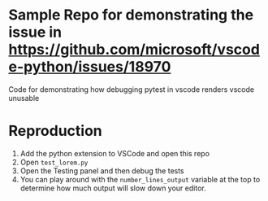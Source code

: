 # Sample Repo for demonstrating the issue in https://github.com/microsoft/vscode-python/issues/18970
Code for demonstrating how debugging pytest in vscode renders vscode unusable

# Reproduction
1. Add the python extension to VSCode and open this repo
1. Open `test_lorem.py`
1. Open the Testing panel and then debug the tests
1. You can play around with the `number_lines_output` variable at the top to determine how much output will slow down your editor.